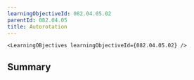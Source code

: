 ```yaml
---
learningObjectiveId: 082.04.05.02
parentId: 082.04.05
title: Autorotation
---
```


```tsx eval
<LearningOBjectives learningObjectiveId={082.04.05.02} />
```

## Summary
